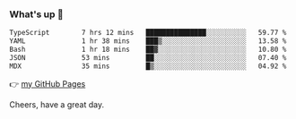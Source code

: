 ### What's up 👋

<!--START_SECTION:waka-->

```txt
TypeScript        7 hrs 12 mins   ███████████████░░░░░░░░░░   59.77 %
YAML              1 hr 38 mins    ███▒░░░░░░░░░░░░░░░░░░░░░   13.58 %
Bash              1 hr 18 mins    ██▓░░░░░░░░░░░░░░░░░░░░░░   10.80 %
JSON              53 mins         ██░░░░░░░░░░░░░░░░░░░░░░░   07.40 %
MDX               35 mins         █▒░░░░░░░░░░░░░░░░░░░░░░░   04.92 %
```

<!--END_SECTION:waka-->

👉 [my GitHub Pages](https://ykzhukian.github.io)

Cheers, have a great day.


